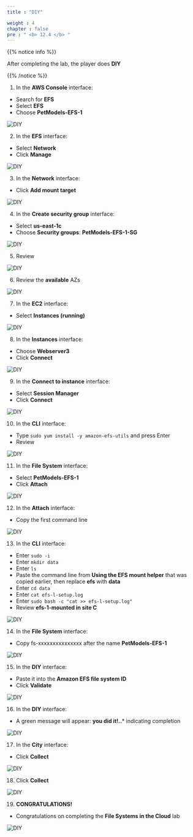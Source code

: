 ```yaml
---
title : "DIY"

weight : 4
chapter : false
pre : " <b> 12.4 </b> "
---
```


{{% notice info %}}

After completing the lab, the player does **DIY**

{{% /notice %}}

1. In the **AWS Console** interface:

- Search for **EFS**
- Select **EFS**
- Choose **PetModels-EFS-1**

![DIY](/images/12-filesystems/12.4-diy/1-diy.png)

2. In the **EFS** interface:

- Select **Network**
- Click **Manage**

![DIY](/images/12-filesystems/12.4-diy/2-diy.png)

3. In the **Network** interface:

- Click **Add mount target**

![DIY](/images/12-filesystems/12.4-diy/3-diy.png)

4. In the **Create security group** interface:

- Select **us-east-1c**
- Choose **Security groups**: **PetModels-EFS-1-SG**

![DIY](/images/12-filesystems/12.4-diy/4-diy.png)

5. Review

![DIY](/images/12-filesystems/12.4-diy/5-diy.png)

6. Review the **available** AZs

![DIY](/images/12-filesystems/12.4-diy/6-diy.png)

7. In the **EC2** interface:

- Select **Instances (running)**

![DIY](/images/12-filesystems/12.4-diy/7-diy.png)

8. In the **Instances** interface:

- Choose **Webserver3**
- Click **Connect**

![DIY](/images/12-filesystems/12.4-diy/8-diy.png)

9. In the **Connect to instance** interface:

- Select **Session Manager**
- Click **Connect**

![DIY](/images/12-filesystems/12.4-diy/9-diy.png)

10. In the **CLI** interface:

- Type ```sudo yum install -y amazon-efs-utils``` and press Enter
- Review

![DIY](/images/12-filesystems/12.4-diy/10-diy.png)

11. In the **File System** interface:

- Select **PetModels-EFS-1**
- Click **Attach**

![DIY](/images/12-filesystems/12.4-diy/11-diy.png)

12. In the **Attach** interface:

- Copy the first command line

![DIY](/images/12-filesystems/12.4-diy/12-diy.png)

13. In the **CLI** interface:

- Enter ```sudo -i```
- Enter ```mkdir data```
- Enter ```ls```
- Paste the command line from **Using the EFS mount helper** that was copied earlier, then replace **efs** with **data**
- Enter ```cd data```
- Enter ```cat efs-l-setup.log```
- Enter ```sudo bash -c "cat >> efs-l-setup.log"```
- Review **efs-1-mounted in site C**

![DIY](/images/12-filesystems/12.4-diy/13-diy.png)

14. In the **File System** interface:

- Copy fs-xxxxxxxxxxxxxxx after the name **PetModels-EFS-1**

![DIY](/images/12-filesystems/12.4-diy/14-diy.png)

15. In the **DIY** interface:

- Paste it into the **Amazon EFS file system ID**
- Click **Validate**

![DIY](/images/12-filesystems/12.4-diy/15-diy.png)

16. In the **DIY** interface:

- A green message will appear: **you did it!..*** indicating completion

![DIY](/images/12-filesystems/12.4-diy/16-diy.png)

17. In the **City** interface:

- Click **Collect**

![DIY](/images/12-filesystems/12.4-diy/17-diy.png)

18. Click **Collect**

![DIY](/images/12-filesystems/12.4-diy/18-diy.png)

19. **CONGRATULATIONS!**

- Congratulations on completing the **File Systems in the Cloud** lab

![DIY](/images/12-filesystems/12.4-diy/19-diy.png)

